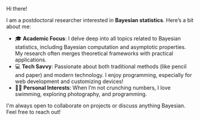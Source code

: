 Hi there!

I am a postdoctoral researcher interested in **Bayesian statistics**. Here’s a bit about me:

- 🎓 **Academic Focus**: I delve deep into all topics related to Bayesian statistics, including Bayesian computation and asymptotic properties. My research often merges theoretical frameworks with practical applications.
- 💻 **Tech Savvy**: Passionate about both traditional methods (like pencil and paper) and modern technology. I enjoy programming, especially for web development and customizing devices!
- 🏊‍♂️ **Personal Interests**: When I’m not crunching numbers, I love swimming, exploring photography, and programming.

I'm always open to collaborate on projects or discuss anything Bayesian. Feel free to reach out!
